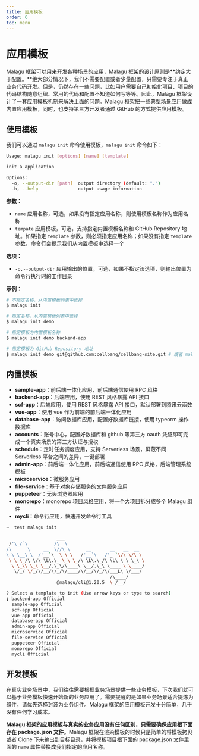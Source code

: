 ```yaml
---
title: 应用模板
order: 6
toc: menu
---
```


# 应用模板

Malagu 框架可以用来开发各种场景的应用，Malagu 框架的设计原则是**约定大于配置。**绝大部分情况下，我们不需要配置或者少量配置，只需要专注于真正业务代码开发。但是，仍然存在一些问题，比如用户需要自己初始化项目、项目的代码结构随意组织、常用的代码和配置不知道如何写等等。因此，Malagu 框架设计了一套应用模板机制来解决上面的问题。Malagu 框架把一些典型场景应用做成内置应用模板，同时，也支持第三方开发者通过 GitHub 的方式提供应用模板。


## 使用模板


我们可以通过 `malagu init` 命令使用模板，`malagu init` 命令如下：
```bash
Usage: malagu init [options] [name] [template]

init a application

Options:
  -o, --output-dir [path]  output directory (default: ".")
  -h, --help               output usage information
```
**参数：**

- `name` 应用名称，可选，如果没有指定应用名称，则使用模板名称作为应用名称
- `tempate` 应用模板，可选，支持指定内置模板名称和 GitHub Repository 地址。如果指定 `template` 参数，则必须指定应用名称；如果没有指定 `template` 参数，命令行会提示我们从内置模板中选择一个



**选项：**

- `-o,--output-dir` 应用输出的位置，可选，如果不指定该选项，则输出位置为命令行执行时的工作目录



**示例：**
```bash
# 不指定名称，从内置模板列表中选择
$ malagu init

# 指定名称，从内置模板列表中选择
$ malagu init demo

# 指定模板为内置模板名称
$ malagu init demo backend-app

# 指定模板为 GitHub Repository 地址
$ malagu init demo git@github.com:cellbang/cellbang-site.git # 或者 malagu init demo https://github.com/cellbang/cellbang-site.git
```


## 内置模板


- **sample-app**：前后端一体化应用，前后端通信使用 RPC 风格
- **backend-app**：后端应用，使用 REST 风格暴露 API 接口
- **scf-app**：后端应用，使用 REST 风格暴露 API 接口，默认部署到腾讯云函数
- **vue-app**：使用 vue 作为前端的前后端一体化应用
- **database-app**：访问数据库应用，配置好数据库链接，使用 typeorm 操作数据库
- **accounts**：账号中心，配置好数据库和 github 等第三方 oauth 凭证即可完成一个真实场景的第三方认证与授权
- **schedule**：定时任务调度应用，支持 Serverless 场景，屏蔽不同 Serverless 平台之间的差异，一键部署
- **admin-app**：前后端一体化应用，前后端通信使用 RPC 风格，后端管理系统模板
- **microservice**：微服务应用
- **file-service**：基于对象存储服务的文件服务应用
- **puppeteer**：无头浏览器应用
- **monorepo**：monorepo 项目风格应用，将一个大项目拆分成多个 Malagu 组件
- **mycli**：命令行应用，快速开发命令行工具
```bash
➜  test malagu init

                   ___
 /'\_/`\          /\_ \
/\      \     __  \//\ \      __       __   __  __
\ \ \__\ \  /'__`\  \ \ \   /'__`\   /'_ `\/\ \/\ \
 \ \ \_/\ \/\ \L\.\_ \_\ \_/\ \L\.\_/\ \L\ \ \ \_\ \
  \ \_\\ \_\ \__/.\_\/\____\ \__/.\_\ \____ \ \____/
   \/_/ \/_/\/__/\/_/\/____/\/__/\/_/\/___L\ \/___/
                                       /\____/
                   @malagu/cli@1.20.5  \_/__/

? Select a template to init (Use arrow keys or type to search)
❯ backend-app Official
  sample-app Official
  scf-app Official
  vue-app Official
  database-app Official
  admin-app Official
  microservice Official
  file-service Official
  puppeteer Official
  monorepo Official
  mycli Official
```


## 开发模板


在真实业务场景中，我们往往需要根据业务场景提供一些业务模板，下次我们就可以基于业务模板快速开始新的业务应用了。需要提醒的是如果业务场景适合提炼为组件，请优先选择封装为业务组件。Malagu 框架的应用模板开发十分简单，几乎没有任何学习成本。


**Malagu 框架的应用模板与真实的业务应用没有任何区别，只需要确保应用根下面存在 package.json 文件**。Malagu 框架在渲染模板的时候只是简单的将模板拷贝或者 Clone 下来输出到目标目录，并将模板项目根下面的 package.json 文件里面的 `name` 属性替换成我们指定的应用名称。
